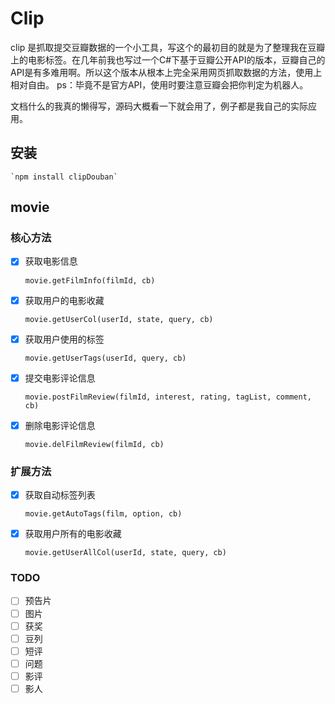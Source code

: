 # Clip
clip 是抓取提交豆瓣数据的一个小工具，写这个的最初目的就是为了整理我在豆瓣上的电影标签。在几年前我也写过一个C#下基于豆瓣公开API的版本，豆瓣自己的API是有多难用啊。所以这个版本从根本上完全采用网页抓取数据的方法，使用上相对自由。
ps：毕竟不是官方API，使用时要注意豆瓣会把你判定为机器人。

文档什么的我真的懒得写，源码大概看一下就会用了，例子都是我自己的实际应用。

## 安装

    `npm install clipDouban`
    
## movie

### 核心方法

- [x] 获取电影信息

    `movie.getFilmInfo(filmId, cb)`


- [x] 获取用户的电影收藏

    `movie.getUserCol(userId, state, query, cb)`
 

- [x] 获取用户使用的标签

    `movie.getUserTags(userId, query, cb)`

     
- [x] 提交电影评论信息

    `movie.postFilmReview(filmId, interest, rating, tagList, comment, cb)`


- [x] 删除电影评论信息

    `movie.delFilmReview(filmId, cb)`
    
    
### 扩展方法

- [x] 获取自动标签列表

    `movie.getAutoTags(film, option, cb)`


- [x] 获取用户所有的电影收藏
    
    `movie.getUserAllCol(userId, state, query, cb)`


### TODO    
    
- [ ] 预告片
- [ ] 图片
- [ ] 获奖
- [ ] 豆列
- [ ] 短评
- [ ] 问题
- [ ] 影评
- [ ] 影人
